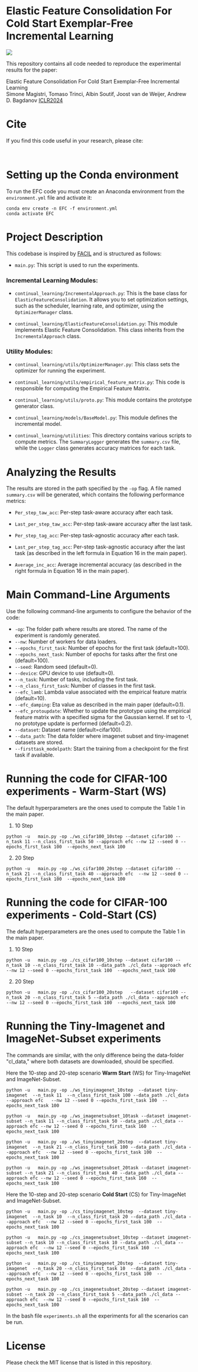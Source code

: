 # Elastic Feature Consolidation For Cold Start Exemplar-Free Incremental Learning

![](images/EFC_overview_split.png)

This repository contains all code needed to reproduce the experimental results for the paper:

Elastic Feature Consolidation For Cold Start Exemplar-Free Incremental Learning  
Simone Magistri, Tomaso Trinci, Albin Soutif, Joost van de Weijer, Andrew D. Bagdanov 
[ICLR2024]()

# Cite

If you find this code useful in your research, please cite:

```


```

# Setting up the Conda environment

To run the EFC code you must create an Anaconda environment from the `environment.yml` file and activate it:

```
conda env create -n EFC -f environment.yml 
conda activate EFC
```
# Project Description

This codebase is inspired by [FACIL](https://github.com/mmasana/FACIL) and is structured as follows:

- `main.py`: This script is used to run the experiments.

### Incremental Learning Modules:

- `continual_learning/IncrementalApproach.py`: This is the base class for `ElasticFeatureConsolidation`. It allows you to set optimization settings, such as the scheduler, learning rate, and optimizer, using the `OptimizerManager` class.

- `continual_learning/ElasticFeatureConsolidation.py`: This module implements Elastic Feature Consolidation. This class inherits from the `IncrementalApproach` class.

### Utility Modules:

- `continual_learning/utils/OptimizerManager.py`: This class sets the optimizer for running the experiment.

- `continual_learning/utils/empirical_feature_matrix.py`: This code is responsible for computing the Empirical Feature Matrix.

- `continual_learning/utils/proto.py`: This module contains the prototype generator class.

- `continual_learning/models/BaseModel.py`: This module defines the incremental model.

- `continual_learning/utilities`: This directory contains various scripts to compute metrics. The `SummaryLogger` generates the `summary.csv` file, while the `Logger` class generates accuracy matrices for each task.

# Analyzing the Results

The results are stored in the path specified by the `-op` flag. A file named `summary.csv` will be generated, which contains the following performance metrics:

- `Per_step_taw_acc`: Per-step task-aware accuracy after each task.

- `Last_per_step_taw_acc`: Per-step task-aware accuracy after the last task.

- `Per_step_tag_acc`: Per-step task-agnostic accuracy after each task.

- `Last_per_step_tag_acc`: Per-step task-agnostic accuracy after the last task (as described in the left formula in Equation 16 in the main paper).

- `Average_inc_acc`: Average incremental accuracy (as described in the right formula in Equation 16 in the main paper).

 
# Main Command-Line Arguments

Use the following command-line arguments to configure the behavior of the code:

- `-op`: The folder path where results are stored. The name of the experiment is randomly generated.
- `--nw`: Number of workers for data loaders.
- `--epochs_first_task`: Number of epochs for the first task (default=100).
- `--epochs_next_task`: Number of epochs for tasks after the first one (default=100).
- `--seed`: Random seed (default=0).
- `--device`: GPU device to use (default=0).
- `--n_task`: Number of tasks, including the first task.
- `--n_class_first_task`: Number of classes in the first task.
- `--efc_lamb`: Lambda value associated with the empirical feature matrix (default=10).
- `--efc_damping`: Eta value as described in the main paper (default=0.1).
- `--efc_protoupdate`: Whether to update the prototype using the empirical feature matrix with a specified sigma for the Gaussian kernel. If set to -1, no prototype update is performed (default=0.2).
- `--dataset`: Dataset name (default=cifar100).
- `--data_path`: The data folder where imagenet subset and tiny-imagenet datasets are stored.
- `--firsttask_modelpath`: Start the training from a checkpoint for the first task if available.


# Running the code for CIFAR-100 experiments - Warm-Start (WS)

The default hyperparameters are the ones used to compute the Table 1 in the main paper.


1. 10 Step

```
python -u   main.py -op ./ws_cifar100_10step --dataset cifar100 --n_task 11 --n_class_first_task 50 --approach efc --nw 12 --seed 0 --epochs_first_task 100  --epochs_next_task 100

```

2. 20 Step

```
python -u   main.py -op ./ws_cifar100_20step --dataset cifar100 --n_task 21 --n_class_first_task 40 --approach efc  --nw 12 --seed 0 --epochs_first_task 100  --epochs_next_task 100

```

# Running the code for CIFAR-100 experiments - Cold-Start (CS)

The default hyperparameters are the ones used to compute the Table 1 in the main paper.


1. 10 Step

```
python -u   main.py -op ./cs_cifar100_10step --dataset cifar100 --n_task 10 --n_class_first_task 10 --data_path ./cl_data --approach efc  --nw 12 --seed 0 --epochs_first_task 100  --epochs_next_task 100

```

2. 20 Step

```
python -u   main.py -op ./cs_cifar100_20step   --dataset cifar100 --n_task 20 --n_class_first_task 5 --data_path ./cl_data --approach efc  --nw 12 --seed 0 --epochs_first_task 100  --epochs_next_task 100
```



# Running the Tiny-Imagenet and ImageNet-Subset experiments

The commands are similar, with the only difference being the data-folder "cl_data," where both datasets are downloaded, should be specified.

Here the 10-step and 20-step scenario **Warm Start** (WS) for Tiny-ImageNet and ImageNet-Subset.

```
python -u   main.py -op ./ws_tinyimagenet_10step  --dataset tiny-imagenet  --n_task 11  --n_class_first_task 100 --data_path ./cl_data --approach efc   --nw 12 --seed 0 --epochs_first_task 100  --epochs_next_task 100
```

```
python -u   main.py -op ./ws_imagenetsubset_10task --dataset imagenet-subset --n_task 11 --n_class_first_task 50 --data_path ./cl_data --approach efc --nw 12 --seed 0 --epochs_first_task 160  --epochs_next_task 100
```

```
python -u   main.py -op ./ws_tinyimagenet_20step  --dataset tiny-imagenet  --n_task 21 --n_class_first_task 100 --data_path ./cl_data --approach efc  --nw 12 --seed 0 --epochs_first_task 100  --epochs_next_task 100
```

```
python -u   main.py -op ./ws_imagenetsubset_20task --dataset imagenet-subset --n_task 21 --n_class_first_task 40 --data_path ./cl_data --approach efc --nw 12 --seed 0 --epochs_first_task 160  --epochs_next_task 100
```

Here the 10-step and 20-step scenario **Cold Start** (CS) for Tiny-ImageNet and ImageNet-Subset.

```
python -u   main.py -op ./cs_tinyimagenet_10step  --dataset tiny-imagenet  --n_task 10  --n_class_first_task 20 --data_path ./cl_data --approach efc  --nw 12 --seed 0 --epochs_first_task 100  --epochs_next_task 100
```

```
python -u   main.py -op ./cs_imagenetsubset_10step --dataset imagenet-subset --n_task 10 --n_class_first_task 10 --data_path ./cl_data --approach efc  --nw 12 --seed 0 --epochs_first_task 160  --epochs_next_task 100
```

```
python -u   main.py -op ./cs_tinyimagenet_20step  --dataset tiny-imagenet  --n_task 20 --n_class_first_task 10  --data_path ./cl_data --approach efc  --nw 12 --seed 0 --epochs_first_task 100  --epochs_next_task 100
```

```
python -u   main.py -op ./cs_imagenetsubset_20step --dataset imagenet-subset --n_task 20 --n_class_first_task 5 --data_path ./cl_data --approach efc  --nw 12 --seed 0 --epochs_first_task 160  --epochs_next_task 100
```



In the bash file `experiments.sh` all the experiments for all the scenarios can be run. 

# License

Please check the MIT license that is listed in this repository.






